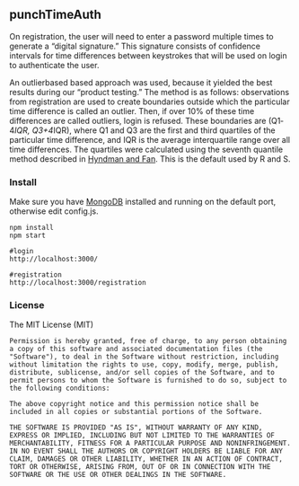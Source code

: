 ## punchTimeAuth
 On registration, the user will need to enter a password multiple times to generate a “digital signature.” This signature consists of confidence intervals for time differences between keystrokes that will be used on login to authenticate the user.

 An outlier­based based approach was used, because it yielded the best results during our “product testing.”
The method is as follows: observations from registration are used to create boundaries outside which the particular time difference is called an outlier. Then, if over 10% of these time differences are called outliers, login is refused. These boundaries are (Q1­4*IQR, Q3+4*IQR), where Q1 and Q3 are the first and third quartiles of the particular time difference, and IQR is the average interquartile range over all time differences. The quartiles were calculated using the seventh quantile method described in [Hyndman and Fan](https://www.amherst.edu/media/view/129116/original/Sample%2BQuantiles.pdf). This is the default used by R and S.


### Install
Make sure you have [MongoDB](https://www.mongodb.org/downloads#production) installed and running on the default port, otherwise edit config.js.

```
npm install
npm start
```

```
#login
http://localhost:3000/

#registration
http://localhost:3000/registration
```


### License

The MIT License (MIT)

    Permission is hereby granted, free of charge, to any person obtaining a copy of this software and associated documentation files (the "Software"), to deal in the Software without restriction, including without limitation the rights to use, copy, modify, merge, publish, distribute, sublicense, and/or sell copies of the Software, and to permit persons to whom the Software is furnished to do so, subject to the following conditions:

    The above copyright notice and this permission notice shall be included in all copies or substantial portions of the Software.

    THE SOFTWARE IS PROVIDED "AS IS", WITHOUT WARRANTY OF ANY KIND, EXPRESS OR IMPLIED, INCLUDING BUT NOT LIMITED TO THE WARRANTIES OF MERCHANTABILITY, FITNESS FOR A PARTICULAR PURPOSE AND NONINFRINGEMENT. IN NO EVENT SHALL THE AUTHORS OR COPYRIGHT HOLDERS BE LIABLE FOR ANY CLAIM, DAMAGES OR OTHER LIABILITY, WHETHER IN AN ACTION OF CONTRACT, TORT OR OTHERWISE, ARISING FROM, OUT OF OR IN CONNECTION WITH THE SOFTWARE OR THE USE OR OTHER DEALINGS IN THE SOFTWARE.
